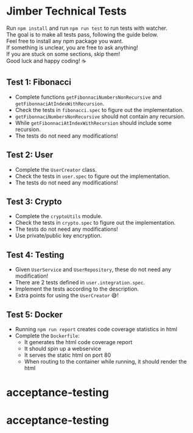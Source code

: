 # Jimber Technical Tests
Run `npm install` and run `npm run test` to run tests with watcher.  
The goal is to make all tests pass, following the guide below.  
Feel free to install any npm package you want.  
If something is unclear, you are free to ask anything!  
If you are stuck on some sections, skip them!  
Good luck and happy coding! ☕

## Test 1: Fibonacci
- Complete functions `getFibonnaciNumbersNonRecursive` and `getFibonnaciAtIndexWithRecursion`.
- Check the tests in `fibonacci.spec` to figure out the implementation.
- `getFibonnaciNumbersNonRecursive` should not contain any recursion.
- While `getFibonnaciAtIndexWithRecursion` should include some recursion.
- The tests do not need any modifications!


## Test 2: User
- Complete the `UserCreator` class.
- Check the tests in `user.spec` to figure out the implementation.
- The tests do not need any modifications!

## Test 3: Crypto
- Complete the `cryptoUtils` module.
- Check the tests in `crypto.spec` to figure out the implementation.
- The tests do not need any modifications!
- Use private/public key encryption.

## Test 4: Testing
- Given `UserService` and `UserRepository`, these do not need any modification!
- There are 2 tests defined in `user.integration.spec`.
- Implement the tests according to the description.
- Extra points for using the `UserCreator` 😅!

## Test 5: Docker
- Running `npm run report` creates code coverage statistics in html
- Complete the `Dockerfile`:
  - It generates the html code coverage report
  - It should spin up a webservice
  - It serves the static html on port 80
  - When routing to the container while running, it should render the html
# acceptance-testing
# acceptance-testing
